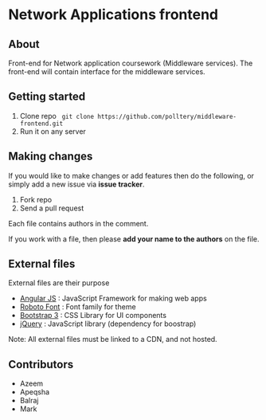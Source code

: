 # Network Applications frontend

## About
Front-end for Network application coursework (Middleware services). The front-end will contain interface for the middleware services.

## Getting started

1. Clone repo ``` git clone https://github.com/polltery/middleware-frontend.git```
2. Run it on any server

## Making changes

If you would like to make changes or add features then do the following, or simply add a new issue via **issue tracker**.

1. Fork repo
2. Send a pull request

Each file contains authors in the comment.

If you work with a file, then please **add your name to the authors** on the file.

## External files

External files are their purpose

- [Angular JS](https://angularjs.org/) : JavaScript Framework for making web apps
- [Roboto Font](https://fonts.google.com/specimen/Roboto) : Font family for theme
- [Bootstrap 3](http://getbootstrap.com/) : CSS Library for UI components
- [jQuery](https://jquery.com/) : JavaScript library (dependency for boostrap)

Note: All external files must be linked to a CDN, and not hosted.

## Contributors
- Azeem
- Apeqsha
- Balraj
- Mark
